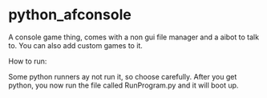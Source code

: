 # python_afconsole
A console game thing, comes with a non gui file manager and a aibot to talk to. You can also add custom games to it. 

How to run:

Some python runners ay not run it, so choose carefully. After you get python, you now run the file called RunProgram.py and it will boot up.
